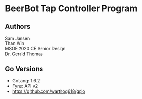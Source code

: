 # BeerBot Tap Controller Program

## Authors

Sam Jansen  
Than Win    
MSOE 2020 CE Senior Design  
Dr. Gerald Thomas   

## Go Versions

* GoLang: 1.6.2
* Fyne: API v2
* https://github.com/warthog618/gpio

